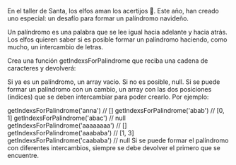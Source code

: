 En el taller de Santa, los elfos aman los acertijos 🧠. Este año, han creado uno especial: un desafío para formar un palíndromo navideño.

Un palíndromo es una palabra que se lee igual hacia adelante y hacia atrás. Los elfos quieren saber si es posible formar un palíndromo haciendo, como mucho, un intercambio de letras.

Crea una función getIndexsForPalindrome que reciba una cadena de caracteres y devolverá:

Si ya es un palíndromo, un array vacío.
Si no es posible, null.
Si se puede formar un palíndromo con un cambio, un array con las dos posiciones (índices) que se deben intercambiar para poder crearlo.
Por ejemplo:

getIndexsForPalindrome('anna') // []
getIndexsForPalindrome('abab') // [0, 1]
getIndexsForPalindrome('abac') // null
getIndexsForPalindrome('aaaaaaaa') // []
getIndexsForPalindrome('aaababa') // [1, 3]
getIndexsForPalindrome('caababa') // null
Si se puede formar el palíndromo con diferentes intercambios, siempre se debe devolver el primero que se encuentre.
